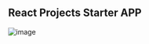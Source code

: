 ## React Projects Starter APP

![image](https://user-images.githubusercontent.com/44080191/172894876-61e68403-958f-4ca6-bd1d-629798cf9d54.png)
